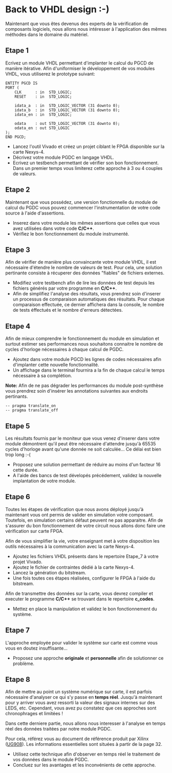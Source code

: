 # Back to VHDL design :-)

Maintenant que vous êtes devenus des experts de la vérification de composants logiciels, nous allons nous intéresser à l'application des mêmes méthodes dans le domaine du matériel.

## Etape 1

Ecrivez un module VHDL permettant d'implanter le calcul du PGCD de manière itérative. Afin d'uniformiser le développement de vos modules VHDL, vous utiliserez le prototype suivant:

```
ENTITY PGCD IS
PORT ( 
	CLK      : in  STD_LOGIC;
	RESET    : in  STD_LOGIC;

	idata_a  : in  STD_LOGIC_VECTOR (31 downto 0);
	idata_b  : in  STD_LOGIC_VECTOR (31 downto 0);
	idata_en : in  STD_LOGIC;

	odata    : out STD_LOGIC_VECTOR (31 downto 0);
	odata_en : out STD_LOGIC
);
END PGCD;
```

- Lancez l'outil Vivado et créez un projet ciblant le FPGA disponible sur la carte Nexys-4.
- Décrivez votre module PGDC en langage VHDL.
- Ecrivez un testbench permettant de vérifier son bon fonctionnement. Dans un premier temps vous limiterez cette approche à 3 ou 4 couples de valeurs.

## Etape 2

Maintenant que vous possédez, une version fonctionnelle du module de calcul du PGDC vous pouvez commencer l'instrumentation de votre code source à l'aide d'assertions.

- Inserez dans votre module les mêmes assertions que celles que vous avez utilisées dans votre code **C/C++**.
- Vérifiez le bon fonctionnement du module instrumenté.

## Etape 3

Afin de vérifier de manière plus convaincante votre module VHDL, il est nécessaire d'étendre le nombre de valeurs de test. Pour cela, une solution pertinante consiste à récuperer des données "fiables" de fichiers externes.

- Modifiez votre testbench afin de lire les données de test depuis les fichiers générés par votre programme en **C/C++**.
- Afin de simplifiez l'analyse des résultats, vous prendrez soin d'inserer un processus de comparaison automatiques des résultats. Pour chaque comparaison effectuée, ce dernier affichera dans la console, le nombre de tests éffectués et le nombre d'erreurs détectées.

## Etape 4

Afin de mieux comprendre le fonctionnement du module en simulation et surtout estimer ses performances nous souhaitons connaitre le nombre de cycles d'horloge nécessaires à chaque calcul de PGDC.

- Ajoutez dans votre module PGCD les lignes de codes nécessaires afin d'implanter cette nouvelle fonctionnalité.
- Un affichage dans le terminal fournira a la fin de chaque calcul le temps nécessaire à sa complétion.

**Note:** Afin de ne pas dégrader les performances du module post-synthèse vous prendrez soin d'insérer les annotations suivantes aux endroits pertinants.

```
-- pragma translate_on
-- pragma translate_off
```

## Etape 5

Les résultats fournis par le moniteur que vous venez d'inserer dans votre module démontrent qu'il peut être nécessaire d'attendre jusqu'à 65535 cycles d'horloge avant qu'une donnée ne soit calculée... Ce délai est bien trop long :-(

- Proposez une solution permettant de réduire au moins d'un facteur 16 cette durée.
- A l'aide des bancs de test dévelopés précédement, validez la nouvelle implantation de votre module.

## Etape 6

Toutes les étapes de vérification que nous avons déployé jusqu'à maintenant vous ont permis de valider en simulation votre composant. Toutefois, en simulation certains défaut peuvent ne pas apparaitre. Afin de s'assurer du bon fonctionnement de votre circuit nous allons donc faire une vérification sur carte FPGA.

Afin de vous simplifier la vie, votre enseignant met à votre disposition les outils nécessaires à la communication avec la carte Nexys-4.

- Ajoutez les fichiers VHDL présents dans le repertoire Etape_7 à votre projet Vivado.
- Ajoutez le fichier de contraintes dédié à la carte Nexys-4.
- Lancez la génération du bitstream.
- Une fois toutes ces étapes réalisées, configurer le FPGA à l'aide du bitstream.

Afin de transmettre des données sur la carte, vous devrez compiler et executer le programme **C/C++** se trouvant dans le repertoire **c_codes**.

- Mettez en place la manipulation et validez le bon fonctionnement du système.

## Etape 7

L'approche employée pour valider le système sur carte est comme vous vous en doutez insuffisante...

- Proposez une approche **originale** et **personnelle** afin de solutionner ce problème.

## Etape 8

Afin de mettre au point un système numérique sur carte, il est parfois nécessaire d'analyser ce qui s'y passe en **temps réel**. Jusqu'à maintenant pour y arriver vous avez ressorti la valeur des signaux internes sur des LEDS, etc.  Cependant, vous avez pu constatez que ces approches sont chronophrages et limitées !

Dans cette derniere partie, nous allons nous interesser à l'analyse en temps réel des données traitées par notre module PGDC.

Pour cela, référez vous au document de référence produit par Xilinx ([UG908](https://www.xilinx.com/support/documentation/sw_manuals/xilinx2015_4/ug936-vivado-tutorial-programming-debugging.pdf)). Les informations essentielles sont situées à partir de la page 32.

- Utilisez cette technique afin d'observer en temps réel le traitement de vos données dans le module PGDC.
- Concluez sur les avantages et les inconvénients de cette approche.
